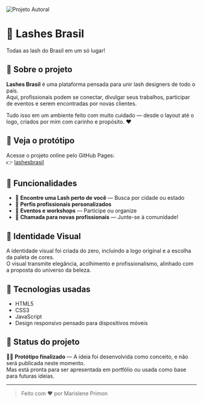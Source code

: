 ![Projeto Autoral](https://img.shields.io/badge/Projeto-Autoral-BF328B?style=flat&logoColor=white)

# 💎 Lashes Brasil

Todas as lash do Brasil em um só lugar!

## 💎 Sobre o projeto

**Lashes Brasil** é uma plataforma pensada para unir lash designers de todo o país.  
Aqui, profissionais podem se conectar, divulgar seus trabalhos, participar de eventos e serem encontradas por novas clientes.

Tudo isso em um ambiente feito com muito cuidado — desde o layout até o logo, criados por mim com carinho e propósito. ♥

## 💎 Veja o protótipo

Acesse o projeto online pelo GitHub Pages:  
👉 [lashesbrasil](https://seuusuario.github.io/nome-do-repositorio)

## 💎 Funcionalidades

- 🤍 **Encontre uma Lash perto de você** — Busca por cidade ou estado  
- 🤍 **Perfis profissionais personalizados**  
- 🤍 **Eventos e workshops** — Participe ou organize  
- 🤍 **Chamada para novas profissionais** — Junte-se à comunidade!

## 💎 Identidade Visual

A identidade visual foi criada do zero, incluindo a logo original e a escolha da paleta de cores.  
O visual transmite elegância, acolhimento e profissionalismo, alinhado com a proposta do universo da beleza.

## 💎 Tecnologias usadas

- HTML5  
- CSS3  
- JavaScript 
- Design responsivo pensado para dispositivos móveis

## 💎 Status do projeto

🤍✨ **Protótipo finalizado** — A ideia foi desenvolvida como conceito, e não será publicada neste momento.  
Mas está pronta para ser apresentada em portfólio ou usada como base para futuras ideias. 


---

> Feito com ♥ por Marislene Primon

